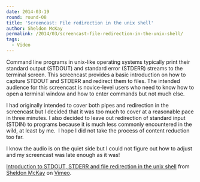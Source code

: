 ```yaml
---
date: 2014-03-19
round: round-08
title: 'Screencast: File redirection in the unix shell'
author: Sheldon McKay
permalink: /2014/03/screencast-file-redirection-in-the-unix-shell/
tags:
  - Video
---
```

Command line programs in unix-like operating systems typically print their standard output (STDOUT) and standard error (STDERR) streams to the terminal screen. This screencast provides a basic introduction on how to capture STDOUT and STDERR and redirect them to files. The intended audience for this screencast is novice-level users who need to know how to open a terminal window and how to enter commands but not much else.

I had originally intended to cover both pipes and redirection in the screencast but I decided that it was too much to cover at a reasonable pace in three minutes. I also decided to leave out redirection of standard input (STDIN) to programs because it is much less commonly encountered in the wild, at least by me.  I hope I did not take the process of content reduction too far.

I know the audio is on the quiet side but I could not figure out how to adjust and my screencast was late enough as it was!



[Introduction to STDOUT, STDERR and file redirection in the unix shell][1] from [Sheldon McKay][2] on [Vimeo][3].

 [1]: http://vimeo.com/89500734
 [2]: http://vimeo.com/user26073031
 [3]: https://vimeo.com
